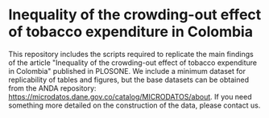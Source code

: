 # Inequality of the crowding-out effect of tobacco expenditure in Colombia

This repository includes the scripts required to replicate the main findings of the article "Inequality of the crowding-out effect of tobacco expenditure in Colombia" published in PLOSONE. We include a minimum dataset for replicability of tables and figures, but the base datasets can be obtained from the ANDA repository: https://microdatos.dane.gov.co/catalog/MICRODATOS/about. If you need something more detailed on the construction of the data, please contact us.
